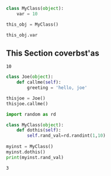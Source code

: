 ```python
class MyClass(object):
    var = 10

this_obj = MyClass()

this_obj.var
```
## This Section coverbst'as



    10




```python
class Joe(object):
    def callme(self):
        greeting = 'hello, joe'

thisjoe = Joe()
thisjoe.callme()

```


```python
import random as rd

class MyClass(object):
    def dothis(self):
        self.rand_val=rd.randint(1,10)
        
myinst = MyClass()
myinst.dothis()
print(myinst.rand_val)

```

    3
    


```python

```


```python

```

